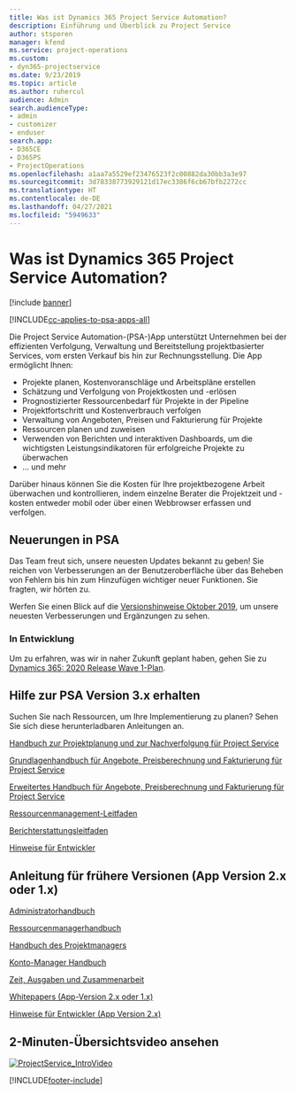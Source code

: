```yaml
---
title: Was ist Dynamics 365 Project Service Automation?
description: Einführung und Überblick zu Project Service
author: stsporen
manager: kfend
ms.service: project-operations
ms.custom:
- dyn365-projectservice
ms.date: 9/23/2019
ms.topic: article
ms.author: ruhercul
audience: Admin
search.audienceType:
- admin
- customizer
- enduser
search.app:
- D365CE
- D365PS
- ProjectOperations
ms.openlocfilehash: a1aa7a5529ef23476523f2c00882da30bb3a3e97
ms.sourcegitcommit: 3d78338773929121d17ec3386f6cb67bfb2272cc
ms.translationtype: HT
ms.contentlocale: de-DE
ms.lasthandoff: 04/27/2021
ms.locfileid: "5949633"
---
```

# <a name="what-is-dynamics-365-project-service-automation"></a>Was ist Dynamics 365 Project Service Automation?

[!include [banner](../includes/psa-now-project-operations.md)]

[!INCLUDE[cc-applies-to-psa-apps-all](../includes/cc-applies-to-psa-apps-all.md)]

Die Project Service Automation-(PSA-)App unterstützt Unternehmen bei der effizienten Verfolgung, Verwaltung und Bereitstellung projektbasierter Services, vom ersten Verkauf bis hin zur Rechnungsstellung. Die App ermöglicht Ihnen:

- Projekte planen, Kostenvoranschläge und Arbeitspläne erstellen
- Schätzung und Verfolgung von Projektkosten und -erlösen
- Prognostizierter Ressourcenbedarf für Projekte in der Pipeline
- Projektfortschritt und Kostenverbrauch verfolgen
- Verwaltung von Angeboten, Preisen und Fakturierung für Projekte
- Ressourcen planen und zuweisen
- Verwenden von Berichten und interaktiven Dashboards, um die wichtigsten Leistungsindikatoren für erfolgreiche Projekte zu überwachen
- ... und mehr

Darüber hinaus können Sie die Kosten für Ihre projektbezogene Arbeit überwachen und kontrollieren, indem einzelne Berater die Projektzeit und -kosten entweder mobil oder über einen Webbrowser erfassen und verfolgen.

## <a name="whats-new-in-psa"></a>Neuerungen in PSA
Das Team freut sich, unsere neuesten Updates bekannt zu geben! Sie reichen von Verbesserungen an der Benutzeroberfläche über das Beheben von Fehlern bis hin zum Hinzufügen wichtiger neuer Funktionen. Sie fragten, wir hörten zu.

Werfen Sie einen Blick auf die [Versionshinweise Oktober 2019](/dynamics365-release-plan/2019wave2/index), um unsere neuesten Verbesserungen und Ergänzungen zu sehen.

### <a name="in-development"></a>In Entwicklung
Um zu erfahren, was wir in naher Zukunft geplant haben, gehen Sie zu [Dynamics 365: 2020 Release Wave 1-Plan](/dynamics365-release-plan/2020wave1/index).

## <a name="get-help-with-psa-version-3x"></a>Hilfe zur PSA Version 3.x erhalten
Suchen Sie nach Ressourcen, um Ihre Implementierung zu planen? Sehen Sie sich diese herunterladbaren Anleitungen an.

 [Handbuch zur Projektplanung und zur Nachverfolgung für Project Service](../psa/implementation-guides/project-planning-tracking.md)

 [Grundlagenhandbuch für Angebote, Preisberechnung und Fakturierung für Project Service](../psa/implementation-guides/begin-quoting-pricing-billing.md)

 [Erweitertes Handbuch für Angebote, Preisberechnung und Fakturierung für Project Service](../psa/implementation-guides/adv-quoting-pricing-billing.md)

 [Ressourcenmanagement-Leitfaden](../psa/implementation-guides/resource-management-guide.md)

 [Berichterstattungsleitfaden](../psa/implementation-guides/reporting-guide.md)

 [Hinweise für Entwickler](../psa/developer-guides/overview-dev-notes-v3.x.md)

## <a name="guidance-for-earlier-versions-app-version-2x-or-1x"></a>Anleitung für frühere Versionen (App Version 2.x oder 1.x)
 [Administratorhandbuch](../psa/admin-guide.md)

 [Ressourcenmanagerhandbuch](../psa/resource-manager-guide.md)

 [Handbuch des Projektmanagers](../psa/project-manager-guide.md)

 [Konto-Manager Handbuch](../psa/account-manager-guide.md)

 [Zeit, Ausgaben und Zusammenarbeit](../psa/time-expense-collaboration-guide.md)

 [Whitepapers (App-Version 2.x oder 1.x)](../psa/white-papers.md)

 [Hinweise für Entwickler (App Version 2.x)](../psa/developer-guides/add-custom-qoi-forms-v2.x.md)

 ## <a name="watch-a-2-minute-overview-video"></a>2-Minuten-Übersichtsvideo ansehen
 <a name="heroArea"></a> [![ProjectService_IntroVideo](../psa/media/project-service-intro-video.png "ProjectService_IntroVideo")](https://go.microsoft.com/fwlink/p/?LinkId=799457)




[!INCLUDE[footer-include](../includes/footer-banner.md)]